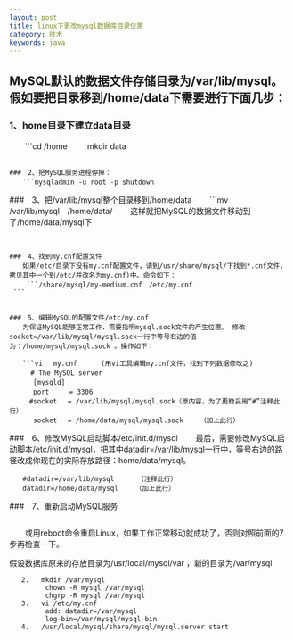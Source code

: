 ```yaml
---
layout: post
title: linux下更改mysql数据库目录位置
category: 技术
keywords: java
---
```


## MySQL默认的数据文件存储目录为/var/lib/mysql。假如要把目录移到/home/data下需要进行下面几步：


### 1、home目录下建立data目录
　　```cd /home
　　	mkdir data
   ```

###　2、把MySQL服务进程停掉： 
　　```mysqladmin -u root -p shutdown
   ```


###　3、把/var/lib/mysql整个目录移到/home/data
　　```mv /var/lib/mysql　/home/data/
　　这样就把MySQL的数据文件移动到了/home/data/mysql下
   ```


###　4、找到my.cnf配置文件
　　如果/etc/目录下没有my.cnf配置文件，请到/usr/share/mysql/下找到*.cnf文件，拷贝其中一个到/etc/并改名为my.cnf)中。命令如下：
　　 ```/share/mysql/my-medium.cnf　/etc/my.cnf
	```


###　5、编辑MySQL的配置文件/etc/my.cnf
　　为保证MySQL能够正常工作，需要指明mysql.sock文件的产生位置。 修改socket=/var/lib/mysql/mysql.sock一行中等号右边的值为：/home/mysql/mysql.sock 。操作如下：

　　```vi　 my.cnf　　　 (用vi工具编辑my.cnf文件，找到下列数据修改之)     
　　 	# The MySQL server	 	 	 
　　　 [mysqld]	 	 	
　　　 port　　　= 3306	 	 	 	 
　　　#socket　 = /var/lib/mysql/mysql.sock（原内容，为了更稳妥用“#”注释此行）	 	 	 
　　　 socket　 = /home/data/mysql/mysql.sock　　　（加上此行）	 	 	 	 	
   ```

###　6、修改MySQL启动脚本/etc/init.d/mysql
　　最后，需要修改MySQL启动脚本/etc/init.d/mysql，把其中datadir=/var/lib/mysql一行中，等号右边的路径改成你现在的实际存放路径：home/data/mysql。

```[root@test1 etc]# vi　/etc/init.d/mysql    <br/>
　　#datadir=/var/lib/mysql　　　　（注释此行）          
　　datadir=/home/data/mysql　　 （加上此行）            
```

###　7、重新启动MySQL服务

```/etc/init.d/mysql　start
```
　　或用reboot命令重启Linux，如果工作正常移动就成功了，否则对照前面的7步再检查一下。

假设数据库原来的存放目录为/usr/local/mysql/var ，新的目录为/var/mysql

```1.	/usr/local/mysql/share/mysql/mysql.server stop    
   2.	mkdir /var/mysql   
         chown -R mysql /var/mysql   
         chgrp -R mysql /var/mysql
   3.	vi /etc/my.cnf     
         add: datadir=/var/mysql   
         log-bin=/var/mysql/mysql-bin
   4.	/usr/local/mysql/share/mysql/mysql.server start
```